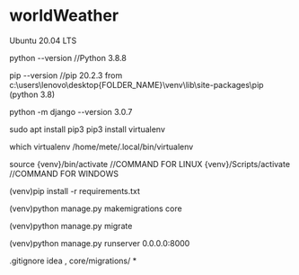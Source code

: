 # worldWeather

Ubuntu 20.04 LTS

python --version //Python 3.8.8

pip --version //pip 20.2.3 from c:\users\lenovo\desktop\{FOLDER_NAME}\venv\lib\site-packages\pip (python 3.8)

python -m django --version 3.0.7

sudo apt install pip3 pip3 install virtualenv

which virtualenv /home/mete/.local/bin/virtualenv

source {venv}/bin/activate //COMMAND FOR LINUX   {venv}/Scripts/activate //COMMAND FOR WINDOWS

(venv)pip install -r requirements.txt

(venv)python manage.py makemigrations core

(venv)python manage.py migrate

(venv)python manage.py runserver 0.0.0.0:8000

.gitignore idea , core/migrations/ *
